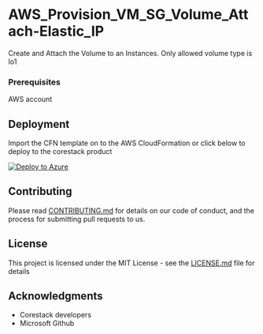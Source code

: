 
# AWS_Provision_VM_SG_Volume_Attach-Elastic_IP

Create and Attach the Volume to an Instances. Only allowed volume type is Io1

### Prerequisites

AWS account

## Deployment

Import the CFN template on to the AWS CloudFormation or click below to deploy to the corestack product 

[![Deploy to Azure](https://docs.corestack.io/wp-content/uploads/2019/09/deploy-to-corestack.svg)](http://sandbox.corestack.io/heatstack/templates?repositories=github&external_redirect=true&name=AWS_Provision_VM_SG_Volume_Attach-Elastic_IP&url=https://raw.githubusercontent.com/corestacklabs/Templates/master/cfn/AWS_Provision_VM_SG_Volume_Attach-Elastic_IP/AWS_Provision_VM_SG_Volume_Attach-Elastic_IP_content.json&engine=cfn&type[0]=Cloud&classification[0]=Provisioning&services[0]=AWS&scope=tenant#/mytemplates)

## Contributing

Please read [CONTRIBUTING.md](https://gist.github.com/karthick-kk/30e4fd3f279492b4f040d5cd569d21d0) for details on our code of conduct, and the process for submitting pull requests to us.

## License

This project is licensed under the MIT License - see the [LICENSE.md](LICENSE.md) file for details

## Acknowledgments

* Corestack developers
* Microsoft Github

